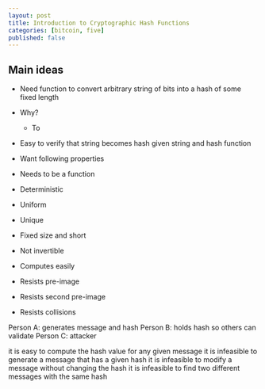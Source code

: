 ```yaml
---
layout: post
title: Introduction to Cryptographic Hash Functions
categories: [bitcoin, five]
published: false
---
```


## Main ideas
- Need function to convert arbitrary string of bits into a hash of some fixed length
- Why?
  - To 
- Easy to verify that string becomes hash given string and hash function
- Want following properties

- Needs to be a function
- Deterministic
- Uniform
- Unique
- Fixed size and short
- Not invertible

- Computes easily
- Resists pre-image
- Resists second pre-image
- Resists collisions

Person A: generates message and hash
Person B: holds hash so others can validate
Person C: attacker

it is easy to compute the hash value for any given message
it is infeasible to generate a message that has a given hash
it is infeasible to modify a message without changing the hash
it is infeasible to find two different messages with the same hash